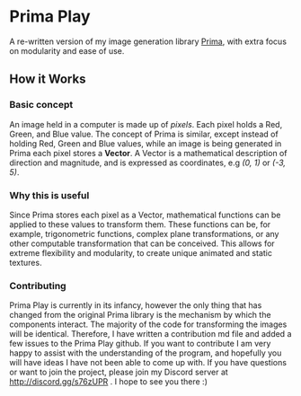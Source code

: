 # Prima Play
A re-written version of my image generation library [Prima](https://github.com/tiggerbiggo/Prima), with extra focus on modularity and ease of use.

## How it Works

### Basic concept
An image held in a computer is made up of *pixels*. Each pixel holds a Red, Green, and Blue value. The concept of Prima is similar, except instead of holding Red, Green and Blue values, while an image is being generated in Prima each pixel stores a **Vector**. A Vector is a mathematical description of direction and magnitude, and is expressed as coordinates, e.g *(0, 1)* or *(-3, 5)*. 

### Why this is useful
Since Prima stores each pixel as a Vector, mathematical functions can be applied to these values to transform them. These functions can be, for example, trigonometric functions, complex plane transformations, or any other computable transformation that can be conceived. This allows for extreme flexibility and modularity, to create unique animated and static textures.

### Contributing
Prima Play is currently in its infancy, however the only thing that has changed from the original Prima library is the mechanism by which the components interact. The majority of the code for transforming the images will be identical. Therefore, I have written a contribution md file and added a few issues to the Prima Play github. If you want to contribute I am very happy to assist with the understanding of the program, and hopefully you will have ideas I have not been able to come up with. If you have questions or want to join the project, please join my Discord server at http://discord.gg/s76zUPR . I hope to see you there :)
